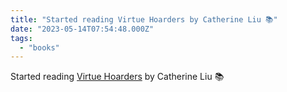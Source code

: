 ```yaml
---
title: "Started reading Virtue Hoarders by Catherine Liu 📚"
date: "2023-05-14T07:54:48.000Z"
tags: 
  - "books"
---
```


Started reading [Virtue Hoarders](https://micro.blog/books/9781452966045) by Catherine Liu 📚
